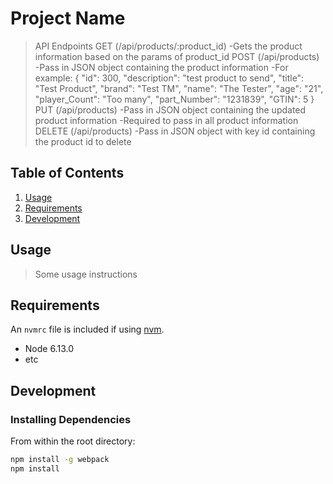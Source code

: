 # Project Name

>API Endpoints
>  GET (/api/products/:product_id)
>    -Gets the product information based on the params of product_id
>  POST (/api/products)
>    -Pass in JSON object containing the product information
>    -For example:
>      {
>        "id": 300,
>        "description": "test product to send",
>        "title": "Test Product",
>        "brand": "Test TM",
>        "name": "The Tester",
>        "age": "21",
>        "player_Count": "Too many",
>        "part_Number": "1231839",
>        "GTIN": 5
>      }
>  PUT (/api/products)
>    -Pass in JSON object containing the updated product information
>    -Required to pass in all product information
>  DELETE (/api/products)
>    -Pass in JSON object with key id containing the product id to delete

## Table of Contents

1. [Usage](#Usage)
1. [Requirements](#requirements)
1. [Development](#development)

## Usage

> Some usage instructions

## Requirements

An `nvmrc` file is included if using [nvm](https://github.com/creationix/nvm).

- Node 6.13.0
- etc

## Development

### Installing Dependencies

From within the root directory:

```sh
npm install -g webpack
npm install
```

